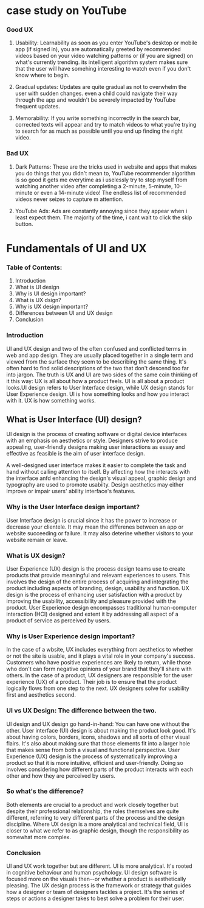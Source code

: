 # case study on YouTube

### **Good UX**

1. Usability: Learnability as soon as you enter YouTube's desktop or mobile app (if signed in), you are automatically greeted by recommended videos based on your video watching patterns or (if you are signed) on what's currently trending. its intelligent algorithm system makes sure that the user will have somehing interesting to watch even if you don't know where to begin.

2. Gradual updates: Updates are quite gradual as not to overwhelm the user with sudden changes. even a child could navigate their way through the app and wouldn't be severely impacted by YouTube frequent updates.

3. Memorability: If you write something incorrectly in the search bar, corrected texts will appear and try to match videos to what you're trying to search for as much as possible until you end up finding the right video.

### **Bad UX**

1. Dark Patterns: These are the tricks used in website and apps that makes you do things that you didn't mean to, YouTube recommender algorithm is so good it gets me everytime as i uselessly try to stop myself from watching another video after completing a 2-minute, 5-minute, 10-minute or even a 14-minute video! The endless list of recommended videos never seizes to capture m attention.

2. YouTube Ads: Ads are constantly annoying since they appear when i least expect them. The majority of the time, i cant wait to click the skip button.

# Fundamentals of UI and UX

### **Table of Contents**:

1. Introduction
2. What is UI design
3. Why is UI design important?
4. What is UX dsign?
5. Why is UX design important?
6. Differences between UI and UX design
7. Conclusion

### **Introduction**

UI and UX design and two of the often confused and conflicted terms in web and app design. They are usually placed together in a single term and viewed from the surface they seem to be describing the same thing. It's often hard to find solid descriptions of the two that don't descend too far into jargon. The truth is UX and UI are two sides of the same coin thinking of it this way: UX is all about how a product feels. UI is all about a product looks.UI design refers to User Interface design, while UX design stands for User Experience design. UI is how something looks and how you interact with it. UX is how something works.

## **What is User Interface (UI) design?**

UI design is the process of creating software or digital device interfaces with an emphasis on aesthetics or style. Designers strive to produce appealing, user-friendly designs making user interactions as essay and effective as feasible is the aim of user interface design. 

A well-designed user interface makes it easier to complete the task and hand without calling attention to itself. By affecting how the interacts with the interface anfd enhancing the design's visual appeal, graphic design and typography are used to promote usabiity. Design aesthetics may either improve or impair users' ability interface's features.

### **Why is the User Interface design important?**

User Interface design is crucial since it has the power to increase or decrease your clientele. It may mean the differenes between an app or website succeeding or failure. It may also deterine whether visitors to your website remain or leave. 

### **What is UX design?**

User Experience (UX) design is the process design teams use to create products that provide meaningful and relevant experiences to users. This involves the design of the entire process of acquiring and integrating the product including aspects of branding, design, usability and function. UX design is the process of enhancing user satisfaction with a product by improving the usability, accessibility and pleasure provided with the product. User Experience design encompasses traditional human-computer interaction (HCI) designed and extent it by addressing all aspect of a product of service as perceived by users.

### **Why is User Experience design important?**

In the case of a wbsite, UX includes everything from aesthetics to whether or not the site is usable, and it plays a vital role in your company's success. Customers who have positive experiences are likely to return, while those who don't can form negative opinions of your brand that they'll share with others. In the case of a product, UX designers are responsible for the user experience (UX) of a product. Their job is to ensure that the product logically flows from one step to the next. UX designers solve for usability first and aesthetics second.

### **UI vs UX Design**: **The difference between the two**.

UI design and UX design go hand-in-hand: You can have one without the other. User interface (UI) design is about making the product look good. It's about having colors, borders, icons, shadows and all sorts of other visual flairs. It's also about making sure that those elements fit into a larger hole that makes sense from both a visual and functional perspective. User Experience (UX) design is the process of systematically improving a product so that it is more intuitive, efficient and user-friendly. Doing so involves considering how different parts of the product interacts with each other and how they are perceived by users.

### **So what's the difference?**

Both elements are crucial to a product and work closely together but despite their professional relationship, the roles themselves are quite different, referring to very different parts of the process and the design discipline. Where UX design is a more analytical and technical field, UI is closer to what we refer to as graphic design, though the responsibility as somewhat more complex.

### **Conclusion**

UI and UX work together but are different. UI is more analytical. It's rooted in cognitive behaviour and human psychology. UI design software is focused more on the visuals then--or whether a product is aesthetically pleasing. The UX design process is the framework or strategy that guides how a designer or team of designers tackles a project. It's the series of steps or actions a designer takes to best solve a problem for their user. 
